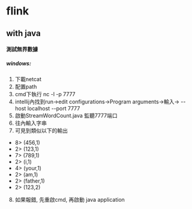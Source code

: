 # flink
## with java

#### 測試無界數據

##### windows: 
1. 下載netcat
2. 配置path
3. cmd下執行  nc -l -p 7777
5. intellij內找到run->edit configurations->Program arguments->輸入-> --host localhost --port 7777
4. 啟動StreamWordCount.java 監聽7777端口
6. 往內輸入字串
7. 可見到類似以下的輸出

* 8> (456,1)
* 2> (123,1)
* 7> (789,1)
* 2> (i,1)
* 4> (your,1)
* 2> (am,1)
* 2> (father,1)
* 2> (123,2)

8. 如果報錯, 先重啟cmd, 再啟動 java application 




